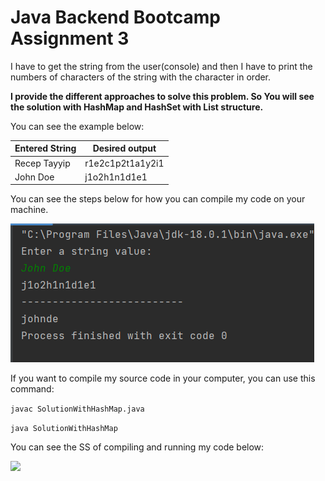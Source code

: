 # Java Backend Bootcamp Assignment 3

I have to get the string from the user(console) and then I have to print the numbers of characters of the string with the character in order.

**I provide the different approaches to solve this problem. So You will see the solution with HashMap and HashSet with List structure.**

You can see the example below:

| Entered String | Desired output   |
|----------------|------------------|
| Recep Tayyip   | r1e2c1p2t1a1y2i1 |
| John Doe       | j1o2h1n1d1e1     |

You can see the steps below for how you can compile my code on your machine.

![](1.png)

If you want to compile my source code in your computer, you can use this command:

``` javac SolutionWithHashMap.java ```

``` java SolutionWithHashMap ```

You can see the SS of compiling and running my code below:

![](2.png)
